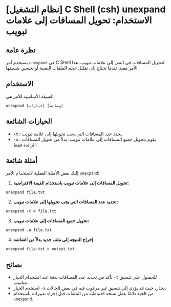 # [نظام التشغيل] C Shell (csh) unexpand الاستخدام: تحويل المسافات إلى علامات تبويب

## نظرة عامة
يستخدم أمر `unexpand` في C Shell لتحويل المسافات في النص إلى علامات تبويب. هذا الأمر مفيد عندما تحتاج إلى تقليل حجم الملفات النصية أو تحسين تنسيقها.

## الاستخدام
الصيغة الأساسية للأمر هي:

```shell
unexpand [خيارات] [وسائط]
```

## الخيارات الشائعة
- `-t` : يحدد عدد المسافات التي يجب تحويلها إلى علامة تبويب.
- `-a` : يقوم بتحويل جميع المسافات إلى علامات تبويب، بدلاً من تحويل المسافات الزائدة فقط.

## أمثلة شائعة
إليك بعض الأمثلة العملية لاستخدام الأمر `unexpand`:

1. **تحويل المسافات إلى علامات تبويب باستخدام القيمة الافتراضية:**

```shell
unexpand file.txt
```

2. **تحديد عدد المسافات التي يجب تحويلها إلى علامات تبويب:**

```shell
unexpand -t 4 file.txt
```

3. **تحويل جميع المسافات إلى علامات تبويب:**

```shell
unexpand -a file.txt
```

4. **إخراج النتيجة إلى ملف جديد بدلاً من الشاشة:**

```shell
unexpand file.txt > output.txt
```

## نصائح
- تأكد من تحديد عدد المسافات بدقة عند استخدام الخيار `-t` للحصول على تنسيق مناسب.
- استخدم الخيار `-a` بحذر، حيث قد يؤدي إلى تنسيق غير مرغوب فيه في بعض الحالات.
- من الجيد دائمًا عمل نسخة احتياطية من الملفات قبل إجراء تغييرات باستخدام `unexpand`.